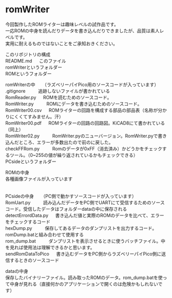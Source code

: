 # romWriter

今回製作したROMライターは趣味レベルの試作品です。  
一応ROMの中身を読んだりデータを書き込んだりできましたが、品質は素人レベルです。  
実用に耐えるものではないことをご承知おきください。
  
このリポジトリの構成  
README.md &emsp; このファイル  
romWriterというフォルダー  
ROMというフォルダー  
  
 romWriterの中 &emsp; （ラズベリーパイPico用のソースコードが入っています）  
   .gitignore &emsp; &emsp; 追跡しないファイルが書かれている  
   RomReader.py &emsp; ROMを読むためのソースコード。  
   RomWriter.py &emsp; &emsp; ROMにデータを書き込むためのソースコード。  
   RomWriter00.csv &emsp; ROMライターの回路を構成する部品の部品表（名称が分かりにくくてすみません。汗）  
   RomWriter00.pdf &emsp; ROMライターの回路の回路図。KiCAD8にて書かれている（同上）  
   RomWriter02.py &emsp; &emsp; RomWriter.pyのニューバージョン。RomWriter.pyで書き込んだところ、エラーが多数出たので前のに戻した。  
   checkFFRom.py &emsp; &emsp; Romのデータが0xFF（消去済み）かどうかをチェックするツール。（0~255の値が繰り返されているかもチェックできる）  
   PCsideというフォルダー  
  
  ROMの中身  
  各種画像ファイルが入っています  
<br>
<br>
  PCsideの中身 &emsp; （PC側で動かすソースコードが入っています）  
   RomUart.py &emsp; &emsp;  読み込んだデータをPC側でUARTにて受信するためのソースコード。受信したデータはフォルダーdataの中に保存される  
   detectErrordData.py &emsp; 書き込んだ値と実際のROMのデータを比べて、エラーをチェックするコード  
   hexDump.py &emsp; &emsp; 保存してあるデータのダンプリストを出力するコード。romDump.batと組み合わせて使用する  
   rom_dump.bat &emsp; &emsp; ダンプリストを表示させるときに使うバッチファイル。中を見れば使用法は理解できるかと思います。  
   sendRomDataToPico &emsp; 書き込むデータをPC側からラズベリーパイPico側に送信するときのソースコード  
   
   dataの中身  
     保存したバイナリーファイル。読み取ったROMのデータ。rom_dump.batを使って中身が見れる（直接何かのアプリケーションで開くのは危険かもしれないです） 
